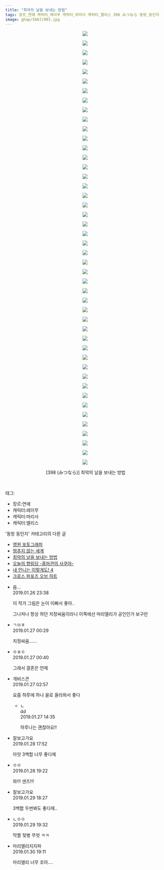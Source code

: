 ```yaml
---
title: "최악의 날을 보내는 방법"
tags: 장르_연애 캐릭터_레이무 캐릭터_마리사 캐릭터_앨리스 398 みつなら 동방_동인지
image: ghap/5667/001.jpg
---
```

<div class="article">
<p style="text-align: center; clear: none; float: none;"><img src="{{ site.nasurl }}/ghap/5667/001.jpg"/></p>
<p style="text-align: center; clear: none; float: none;"><img src="{{ site.nasurl }}/ghap/5667/002.jpg"/></p>
<p style="text-align: center; clear: none; float: none;"><img src="{{ site.nasurl }}/ghap/5667/003.jpg"/></p>
<p style="text-align: center; clear: none; float: none;"><img src="{{ site.nasurl }}/ghap/5667/004.jpg"/></p>
<p style="text-align: center; clear: none; float: none;"><img src="{{ site.nasurl }}/ghap/5667/005.jpg"/></p>
<p style="text-align: center; clear: none; float: none;"><img src="{{ site.nasurl }}/ghap/5667/006.jpg"/></p>
<p style="text-align: center; clear: none; float: none;"><img src="{{ site.nasurl }}/ghap/5667/007.jpg"/></p>
<p style="text-align: center; clear: none; float: none;"><img src="{{ site.nasurl }}/ghap/5667/008.jpg"/></p>
<p style="text-align: center; clear: none; float: none;"><img src="{{ site.nasurl }}/ghap/5667/009.jpg"/></p>
<p style="text-align: center; clear: none; float: none;"><img src="{{ site.nasurl }}/ghap/5667/010.jpg"/></p>
<p style="text-align: center; clear: none; float: none;"><img src="{{ site.nasurl }}/ghap/5667/011.jpg"/></p>
<p style="text-align: center; clear: none; float: none;"><img src="{{ site.nasurl }}/ghap/5667/012.jpg"/></p>
<p style="text-align: center; clear: none; float: none;"><img src="{{ site.nasurl }}/ghap/5667/013.jpg"/></p>
<p style="text-align: center; clear: none; float: none;"><img src="{{ site.nasurl }}/ghap/5667/014.jpg"/></p>
<p style="text-align: center; clear: none; float: none;"><img src="{{ site.nasurl }}/ghap/5667/015.jpg"/></p>
<p style="text-align: center; clear: none; float: none;"><img src="{{ site.nasurl }}/ghap/5667/016.jpg"/></p>
<p style="text-align: center; clear: none; float: none;"><img src="{{ site.nasurl }}/ghap/5667/017.jpg"/></p>
<p style="text-align: center; clear: none; float: none;"><img src="{{ site.nasurl }}/ghap/5667/018.jpg"/></p>
<p style="text-align: center; clear: none; float: none;"><img src="{{ site.nasurl }}/ghap/5667/019.jpg"/></p>
<p style="text-align: center; clear: none; float: none;"><img src="{{ site.nasurl }}/ghap/5667/020.jpg"/></p>
<p style="text-align: center; clear: none; float: none;"><img src="{{ site.nasurl }}/ghap/5667/021.jpg"/></p>
<p style="text-align: center; clear: none; float: none;"><img src="{{ site.nasurl }}/ghap/5667/022.jpg"/></p>
<p style="text-align: center; clear: none; float: none;"><img src="{{ site.nasurl }}/ghap/5667/023.jpg"/></p>
<p style="text-align: center; clear: none; float: none;"><img src="{{ site.nasurl }}/ghap/5667/024.jpg"/></p>
<p style="text-align: center; clear: none; float: none;"><img src="{{ site.nasurl }}/ghap/5667/025.jpg"/></p>
<p style="text-align: center; clear: none; float: none;"><img src="{{ site.nasurl }}/ghap/5667/026.jpg"/></p>
<p style="text-align: center; clear: none; float: none;"><img src="{{ site.nasurl }}/ghap/5667/027.jpg"/></p>
<p style="text-align: center; clear: none; float: none;"><img src="{{ site.nasurl }}/ghap/5667/028.jpg"/></p>
<p style="text-align: center; clear: none; float: none;"><img src="{{ site.nasurl }}/ghap/5667/029.jpg"/></p>
<p style="text-align: center; clear: none; float: none;"><img src="{{ site.nasurl }}/ghap/5667/030.jpg"/></p>
<p style="text-align: center; clear: none; float: none;"><img src="{{ site.nasurl }}/ghap/5667/031.jpg"/></p>
<p style="text-align: center; clear: none; float: none;"><img src="{{ site.nasurl }}/ghap/5667/032.jpg"/></p>
<p style="text-align: center; clear: none; float: none;"><img src="{{ site.nasurl }}/ghap/5667/033.jpg"/></p>
<p style="text-align: center; clear: none; float: none;"><img src="{{ site.nasurl }}/ghap/5667/034.jpg"/></p>
<p style="text-align: center; clear: none; float: none;"><img src="{{ site.nasurl }}/ghap/5667/035.jpg"/></p>
<p style="text-align: center; clear: none; float: none;"><img src="{{ site.nasurl }}/ghap/5667/036.jpg"/></p>
<p style="text-align: center; clear: none; float: none;"><img src="{{ site.nasurl }}/ghap/5667/037.jpg"/></p>
<p style="text-align: center; clear: none; float: none;"><img src="{{ site.nasurl }}/ghap/5667/038.jpg"/></p>
<p style="text-align: center; clear: none; float: none;"><img src="{{ site.nasurl }}/ghap/5667/039.jpg"/></p>
<p style="text-align: center; clear: none; float: none;"><img src="{{ site.nasurl }}/ghap/5667/040.jpg"/></p>
<p style="text-align: center; clear: none; float: none;"><img src="{{ site.nasurl }}/ghap/5667/041.jpg"/></p>
<p style="text-align: center; clear: none; float: none;"><img src="{{ site.nasurl }}/ghap/5667/042.jpg"/></p>
<p style="text-align: center; clear: none; float: none;"><img src="{{ site.nasurl }}/ghap/5667/043.jpg"/></p>
<p style="text-align: center; clear: none; float: none;"><img src="{{ site.nasurl }}/ghap/5667/044.jpg"/></p>
<p style="text-align: center; clear: none; float: none;"><img src="{{ site.nasurl }}/ghap/5667/045.jpg"/></p>
<p style="text-align: center; clear: none; float: none;"><img src="{{ site.nasurl }}/ghap/5667/046.jpg"/></p>
<p style="text-align: center; clear: none; float: none;"> [398 (みつなら)] 최악의 날을 보내는 방법</p>
<p><br/></p>
</div><div class="tagTrail">
<p>태그: </p>
<ul>
<li>장르:연애</li>
<li>캐릭터:레이무</li>
<li>캐릭터:마리사</li>
<li>캐릭터:앨리스</li>
</ul>
</div><div class="another">
<p>'동방 동인지' 카테고리의 다른 글</p>
<ul>
<li><a href="/2019-01-29-ghap_5675">영원 포토그래피</a></li>
<li><a href="/2019-01-29-ghap_5674">멈추지 않는 세계</a></li>
<li><a href="/2019-01-26-ghap_5667">최악의 날을 보내는 방법</a></li>
<li><a href="/2019-01-25-ghap_5666">오늘의 향림당 -홍마관의 사쿠야-</a></li>
<li><a href="/2019-01-23-ghap_5645">내 언니는 이렇게도! 4</a></li>
<li><a href="/2019-01-22-ghap_5641">크로스 퍼포즈 오브 하트</a></li>
</ul>
</div><div class="comment">
<ul>
<li class="cb_thumb_off" id="comment15421643">
<div class="cb_comment_area">
<div class="cb_info_area">
<div class="cb_section">
<span class="cb_nick_name">음...</span>
</div>
<div class="cb_section">
<span class="cb_date">2019.01.26 23:38 </span>
</div>
</div>
<div class="cb_dsc_comment">
<p class="cb_dsc">
											이 작가 그림은 눈이 이뻐서 좋아..<br/>

그나저나 항상 하던 치정싸움이라니 이쪽에선 마리앨리가 공인인가 보구만
										</p>
</div>
</div></li>
<li class="cb_thumb_off" id="comment15421692">
<div class="cb_comment_area">
<div class="cb_info_area">
<div class="cb_section">
<span class="cb_nick_name">ㄱㅁㅎ</span>
</div>
<div class="cb_section">
<span class="cb_date">2019.01.27 00:29 </span>
</div>
</div>
<div class="cb_dsc_comment">
<p class="cb_dsc">
											치정싸움......
										</p>
</div>
</div></li>
<li class="cb_thumb_off" id="comment15421705">
<div class="cb_comment_area">
<div class="cb_info_area">
<div class="cb_section">
<span class="cb_nick_name">ㅇㅍㅇ</span>
</div>
<div class="cb_section">
<span class="cb_date">2019.01.27 00:40 </span>
</div>
</div>
<div class="cb_dsc_comment">
<p class="cb_dsc">
											그래서 결혼은 언제
										</p>
</div>
</div></li>
<li class="cb_thumb_off" id="comment15421786">
<div class="cb_comment_area">
<div class="cb_info_area">
<div class="cb_section">
<span class="cb_nick_name">개비스콘</span>
</div>
<div class="cb_section">
<span class="cb_date">2019.01.27 02:57 </span>
</div>
</div>
<div class="cb_dsc_comment">
<p class="cb_dsc">
											요즘 하루에 하나 꼴로 올라와서 좋다
										</p>
</div>
<ul>
<li class="cb_thumb_off" id="comment15422024">
<span class="cb_bu_subnode">ㄴ</span>
<div class="cb_comment_area">
<div class="cb_info_area">
<div class="cb_section">
<span class="cb_nick_name">dd</span>
</div>
<div class="cb_section">
<span class="cb_date">2019.01.27 14:35 </span>
</div>
</div>
<div class="cb_dsc_comment">
<p class="cb_dsc">
																하루나는 괜찮아요!!
															</p>
</div>
</div>
</li>
</ul>
</div></li>
<li class="cb_thumb_off" id="comment15423276">
<div class="cb_comment_area">
<div class="cb_info_area">
<div class="cb_section">
<span class="cb_nick_name">잘보고가요</span>
</div>
<div class="cb_section">
<span class="cb_date">2019.01.28 17:52 </span>
</div>
</div>
<div class="cb_dsc_comment">
<p class="cb_dsc">
											아앗 3백합 너무 좋다제
										</p>
</div>
</div></li>
<li class="cb_thumb_off" id="comment15423363">
<div class="cb_comment_area">
<div class="cb_info_area">
<div class="cb_section">
<span class="cb_nick_name">ㅇㅇ</span>
</div>
<div class="cb_section">
<span class="cb_date">2019.01.28 19:22 </span>
</div>
</div>
<div class="cb_dsc_comment">
<p class="cb_dsc">
											와!!! 샌즈!!!
										</p>
</div>
</div></li>
<li class="cb_thumb_off" id="comment15424169">
<div class="cb_comment_area">
<div class="cb_info_area">
<div class="cb_section">
<span class="cb_nick_name">잘보고가요</span>
</div>
<div class="cb_section">
<span class="cb_date">2019.01.29 18:27 </span>
</div>
</div>
<div class="cb_dsc_comment">
<p class="cb_dsc">
											3백합 두번봐도 좋다제..
										</p>
</div>
</div></li>
<li class="cb_thumb_off" id="comment15424210">
<div class="cb_comment_area">
<div class="cb_info_area">
<div class="cb_section">
<span class="cb_nick_name">ㄴㅇㅇ</span>
</div>
<div class="cb_section">
<span class="cb_date">2019.01.29 19:32 </span>
</div>
</div>
<div class="cb_dsc_comment">
<p class="cb_dsc">
											막짤 젖병 무엇 ㅋㅋ
										</p>
</div>
</div></li>
<li class="cb_thumb_off" id="comment15425022">
<div class="cb_comment_area">
<div class="cb_info_area">
<div class="cb_section">
<span class="cb_nick_name">마리앨리지지파</span>
</div>
<div class="cb_section">
<span class="cb_date">2019.01.30 19:11 </span>
</div>
</div>
<div class="cb_dsc_comment">
<p class="cb_dsc">
											마리앨리 너무 조아....
										</p>
</div>
</div></li>
</ul>
</div>